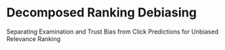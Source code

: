 # Decomposed Ranking Debiasing
Separating Examination and Trust Bias from Click Predictions for Unbiased Relevance Ranking

